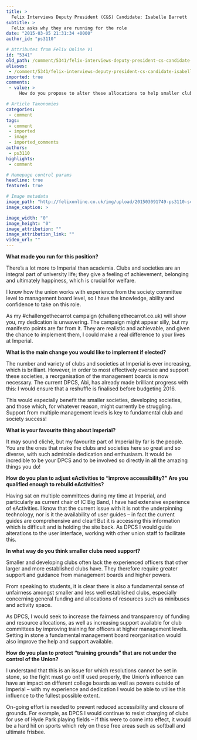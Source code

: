 ```yaml
---
title: >
  Felix Interviews Deputy President (C&S) Candidate: Isabelle Barrett
subtitle: >
  Felix asks why they are running for the role
date: "2015-03-05 21:31:34 +0000"
author_id: "ps3110"

# Attributes from Felix Online V1
id: "5341"
old_path: /comment/5341/felix-interviews-deputy-president-cs-candidate-isabelle-barrett
aliases:
 - /comment/5341/felix-interviews-deputy-president-cs-candidate-isabelle-barrett
imported: true
comments:
 - value: >
     How do you propose to alter these allocations to help smaller clubs? In particular, minibuses?,fitflops cheapest <br>fitflop sales http://fitflopsau.blogspot.com/,fitflops slippers <br>fitflop sandals http://fitflopsau.blogspot.com/,christian loubiton <br>cheap christian louboutin shoes canada http://canadachristianlouboutin.blogspot.com/,louboutin mens shoes canada <br>discount christian louboutin http://christianlouboutincanadaoutlet.blogspot.com/,The material is amazingly unique.| <br>cs go skins amazon http://smssaff.sagada.org/profiles/blogs/the-risk-of-nba-2k16-mt-that-nobody-is-discussing,Thank you so much for sharing your well put together site <br>NFL 17 coins http://www.malluz.com/blogs/post/763,You've very well info right here <br>nhl 17 coins http://pal.aircooledtreasury.com/forum/topic/7541,Wow because this is very greatexcellent work! Congrats and keep it up <br>madden 17 coins http://zrupy.com/index.php?dll=profile&amp;sub=blogview&amp;item_id=230006&amp;item2_id=2050

# Article Taxonomies
categories:
 - comment
tags:
 - comment
 - imported
 - image
 - imported_comments
authors:
 - ps3110
highlights:
 - comment

# Homepage control params
headline: true
featured: true

# Image metadata
image_path: "http://felixonline.co.uk/img/upload/201503091749-ps3110-screen-shot-2015-03-09-at-17.49.11.png"
image_caption: >

image_width: "0"
image_height: "0"
image_attribution: ""
image_attribution_link: ""
video_url: ""
---
```


__What made you run for this position?__

There’s a lot more to Imperial than academia. Clubs and societies are an integral part of university life; they give a feeling of achievement, belonging and ultimately happiness, which is crucial for welfare.

I know how the union works with experience from the society committee level to management board level, so I have the knowledge, ability and confidence to take on this role.

As my #challengethecarrot campaign (challengethecarrot.co.uk) will show you, my dedication is unwavering. The campaign might appear silly, but my manifesto points are far from it. They are realistic and achievable, and given the chance to implement them, I could make a real difference to your lives at Imperial.

__What is the main change you would like to implement if elected?__

The number and variety of clubs and societies at Imperial is ever increasing, which is brilliant. However, in order to most effectively oversee and support these societies, a reorganisation of the management boards is now necessary. The current DPCS, Abi, has already made brilliant progress with this: I would ensure that a reshuffle is finalised before budgeting 2016.

This would especially benefit the smaller societies, developing societies, and those which, for whatever reason, might currently be struggling. Support from multiple management levels is key to fundamental club and society success!

__What is your favourite thing about Imperial?__

It may sound cliché, but my favourite part of Imperial by far is the people. You are the ones that make the clubs and societies here so great and so diverse, with such admirable dedication and enthusiasm. It would be incredible to be your DPCS and to be involved so directly in all the amazing things you do!

__How do you plan to adjust eActivities to “improve accessibility?” Are you qualified enough to rebuild eActivities?__

Having sat on multiple committees during my time at Imperial, and particularly as current chair of IC Big Band, I have had extensive experience of eActivities. I know that the current issue with it is not the underpinning technology, nor is it the availability of user guides – in fact the current guides are comprehensive and clear! But it is accessing this information which is difficult and is holding the site back. As DPCS I would guide alterations to the user interface, working with other union staff to facilitate this.

__In what way do you think smaller clubs need support?__

Smaller and developing clubs often lack the experienced officers that other larger and more established clubs have. They therefore require greater support and guidance from management boards and higher powers.

From speaking to students, it is clear there is also a fundamental sense of unfairness amongst smaller and less well established clubs, especially concerning general funding and allocations of resources such as minibuses and activity space.

As DPCS, I would seek to increase the fairness and transparency of funding and resource allocations, as well as increasing support available for club committees by improving training for officers at higher management levels. Setting in stone a fundamental management board reorganisation would also improve the help and support available.

__How do you plan to protect “training grounds” that are not under the control of the Union?__

I understand that this is an issue for which resolutions cannot be set in stone, so the fight must go on! If used properly, the Union’s influence can have an impact on different college boards as well as powers outside of Imperial – with my experience and dedication I would be able to utilise this influence to the fullest possible extent.

On-going effort is needed to prevent reduced accessibility and closure of grounds. For example, as DPCS I would continue to resist charging of clubs for use of Hyde Park playing fields – if this were to come into effect, it would be a hard hit on sports which rely on these free areas such as softball and ultimate frisbee.
